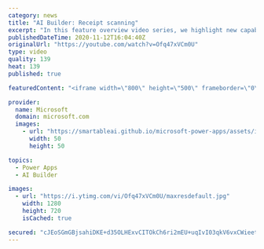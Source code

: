 ```yaml
---
category: news
title: "AI Builder: Receipt scanning"
excerpt: "In this feature overview video series, we highlight new capabilities included in the latest update to AI Builder.  Receipt scanning is a new AI Builder feature that processes receipts to identify and extract information. The AI model identifies receipt data, merchant information, total price, and taxes"
publishedDateTime: 2020-11-12T16:04:40Z
originalUrl: "https://youtube.com/watch?v=Ofq47xVCm0U"
type: video
quality: 139
heat: 139
published: true

featuredContent: "<iframe width=\"800\" height=\"500\" frameborder=\"0\" src=\"https://www.youtube.com/embed/Ofq47xVCm0U\" allow=\"accelerometer; autoplay; encrypted-media; gyroscope; picture-in-picture\" allowfullscreen></iframe>"

provider:
  name: Microsoft
  domain: microsoft.com
  images:
    - url: "https://smartableai.github.io/microsoft-power-apps/assets/images/organizations/microsoft.com-50x50.jpg"
      width: 50
      height: 50

topics:
  - Power Apps
  - AI Builder

images:
  - url: "https://i.ytimg.com/vi/Ofq47xVCm0U/maxresdefault.jpg"
    width: 1280
    height: 720
    isCached: true

secured: "cJEoSGmGBjsahiDKE+d35OLHExvCITOkCh6ri2mEU+uqIvI03qkV6vxCWieetErooJlqAoVqMfKy+2TiMGv6RT0fUZxFlV94t5SdURN5jKaD1uadXm86b3xBkbSxDw9ccjebEBCO83HDISkz6Ax3yIK7jvuzJAMMXh2ltdivaI1nxxB8QlFt4UXB3ZDRIZgy1ztYeak1QS80dfVlp2bbL2mJyvsx1Xr3stfVlqcTWc3n1CSawl6nHKHIjD7IHO6xX0Em38ky+YCoQlsWYItoBNWWXfBWtyf7lfVlBK9k+zlAOd2wEJtQkFI6mR7otgC5DBKX0azq05tmUmghDbflBGnzVfSGCFomtDoy0rHrHfLrmUu+0B8zyj1O1nZBrtzrgvWZ6f0NFDUwiJcyX0wHptf+e17lK2zSEvB9HSinlyk=;mUove8roxGq8vRgF2dWe9Q=="
---
```


